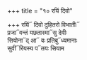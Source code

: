 +++
title = "१० रयिं दिवो"

+++
रयिं᳓ दिवो दुहितरो विभातीः᳓  
प्रजा᳓वन्तं यछतास्मा᳓सु देवीः  
सियोना᳓द् आ᳓ वः प्रतिबु᳓ध्यमानाः  
सुवी᳓रियस्य प᳓तयः सियाम
